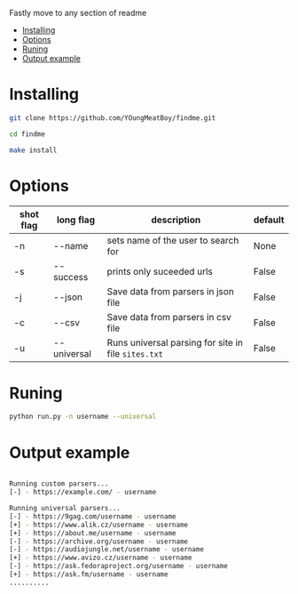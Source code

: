 Fastly move to any section of readme
- [Installing](#installing)
- [Options](#options)
- [Runing](#runing)
- [Output example](#output-example)
# Installing

```bash
git clone https://github.com/YOungMeatBoy/findme.git

cd findme

make install
```

# Options
|shot flag|long flag| description| default|
|---------|---------|------------|--------|
|-n|--name| sets name of the user to search for| None|
|-s|--success| prints only suceeded urls| False|
|-j|--json| Save data from parsers in json file|False|
|-c|--csv| Save data from parsers in csv file|False|
|-u|--universal|Runs universal parsing for site in file `sites.txt`|False|


# Runing

``` bash
python run.py -n username --universal
```
# Output example
```bash

Running custom parsers...
[-] - https://example.com/ - username

Running universal parsers...
[-] - https://9gag.com/username - username
[+] - https://www.alik.cz/username - username
[+] - https://about.me/username - username
[-] - https://archive.org/username - username
[-] - https://audiojungle.net/username - username
[+] - https://www.avizo.cz/username - username
[-] - https://ask.fedoraproject.org/username - username
[+] - https://ask.fm/username - username
..........

```
